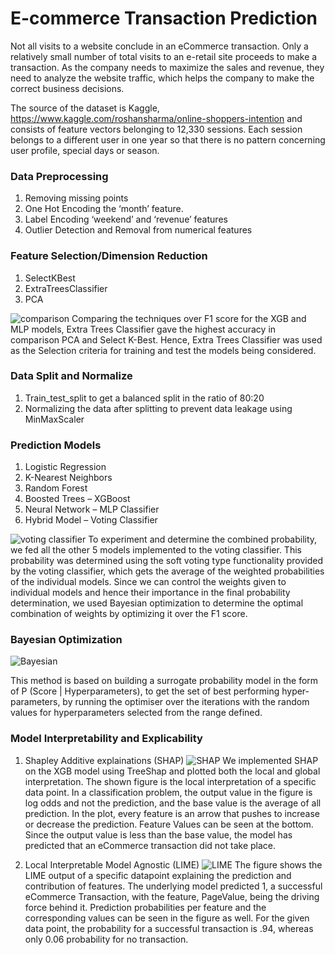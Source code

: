 E-commerce Transaction Prediction
======
Not all visits to a website conclude in an eCommerce transaction. Only a relatively small number of total visits to an e-retail site proceeds to make a transaction. As the company needs to maximize the sales and revenue, they need to analyze the website traffic, which helps the company to make the correct business decisions. 

The source of the dataset is Kaggle, https://www.kaggle.com/roshansharma/online-shoppers-intention and consists of feature vectors belonging to 12,330 sessions. Each session belongs to a different user in one year so that there is no pattern concerning user profile, special days or season.

###	Data Preprocessing
1.	Removing missing points
1.	One Hot Encoding the ‘month’ feature.
1.	Label Encoding ‘weekend’ and ‘revenue’ features
1.	Outlier Detection and Removal from numerical features

### Feature Selection/Dimension Reduction
1.	SelectKBest
1.	ExtraTreesClassifier
1.	PCA

![comparison](https://user-images.githubusercontent.com/55213734/81353435-0e252c00-9097-11ea-80e2-07c369bea0dd.png)
Comparing the techniques over F1 score for the XGB and MLP models, Extra Trees Classifier gave the highest accuracy in comparison PCA and Select K-Best. Hence, Extra Trees Classifier was used as the Selection criteria for training and test the models being considered. 

###	Data Split and Normalize
1.	Train_test_split to get a balanced split in the ratio of 80:20
1.	Normalizing the data after splitting to prevent data leakage using MinMaxScaler

###	Prediction Models
1.	Logistic Regression
1.	K-Nearest Neighbors
1.	Random Forest
1.	Boosted Trees – XGBoost
1.	Neural Network – MLP Classifier
1.	Hybrid Model – Voting Classifier
 
![voting classifier](https://user-images.githubusercontent.com/55213734/81353511-4462ab80-9097-11ea-93b5-dcffce3102c5.png)
To experiment and determine the combined probability, we fed all the other 5 models implemented to the voting classifier. This probability was determined using the soft voting type functionality provided by the voting classifier, which gets the average of the weighted probabilities of the individual models. Since we can control the weights given to individual models and hence their importance in the final probability determination, we used Bayesian optimization to determine the optimal combination of weights by optimizing it over the F1 score.

### Bayesian Optimization
 
![Bayesian](https://user-images.githubusercontent.com/55213734/81353581-6c520f00-9097-11ea-9c09-fc3bb23a62b6.png)

This method is based on building a surrogate probability model in the form of P (Score | Hyperparameters), to get the set of best performing hyper-parameters, by running the optimiser over the iterations with the random values for hyperparameters selected from the range defined.


### Model Interpretability and Explicability
1.	Shapley Additive explainations (SHAP) 
![SHAP](https://user-images.githubusercontent.com/55213734/81353609-7ffd7580-9097-11ea-9c99-2dccbb2234e6.png)
We implemented SHAP on the XGB model using TreeShap and plotted both the local and global interpretation. The shown figure is the local interpretation of a specific data point. In a classification problem, the output value in the figure is log odds and not the prediction, and the base value is the average of all prediction. In the plot, every feature is an arrow that pushes to increase or decrease the prediction.  Feature Values can be seen at the bottom. Since the output value is less than the base value, the model has predicted that an eCommerce transaction did not take place.

1.	Local Interpretable Model Agnostic (LIME) 
![LIME](https://user-images.githubusercontent.com/55213734/81353638-9acfea00-9097-11ea-969f-2bf0f6804c17.png)
The figure shows the LIME output of a specific datapoint explaining the prediction and contribution of features. The underlying model predicted 1, a successful eCommerce Transaction, with the feature, PageValue, being the driving force behind it. Prediction probabilities per feature and the corresponding values can be seen in the figure as well. For the given data point, the probability for a successful transaction is .94, whereas only 0.06 probability for no transaction.
